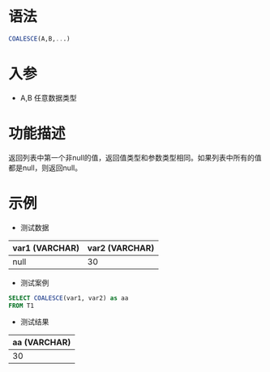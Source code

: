 # 语法

```sql
COALESCE(A,B,...)
```

# 入参

- A,B 任意数据类型

# 功能描述

返回列表中第一个非null的值，返回值类型和参数类型相同。如果列表中所有的值都是null，则返回null。

# 示例

- 测试数据

| var1 (VARCHAR) | var2 (VARCHAR) | 
|----------------|----------------| 
| null           | 30             |

- 测试案例

```sql
SELECT COALESCE(var1, var2) as aa
FROM T1
```

- 测试结果

| aa (VARCHAR) |
|--------------|
| 30           |

